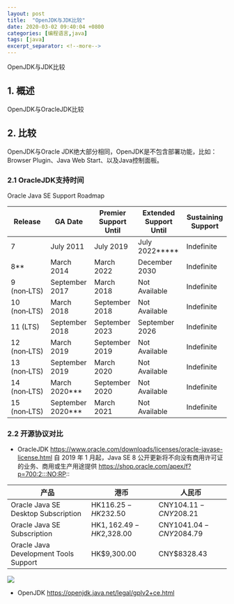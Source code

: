 ```yaml
---
layout: post
title:  "OpenJDK与JDK比较"
date: 2020-03-02 09:40:04 +0800
categories: [编程语言,java]
tags: [java]
excerpt_separator: <!--more-->
---
```

OpenJDK与JDK比较
<!--more-->

## 1. 概述

OpenJDK与OracleJDK比较

## 2. 比较

OpenJDK与Oracle JDK绝大部分相同，OpenJDK是不包含部署功能，比如：Browser Plugin、Java Web Start、以及Java控制面板。

### 2.1 OracleJDK支持时间

Oracle Java SE Support Roadmap

| Release      | GA Date           | Premier Support Until | Extended Support Until | Sustaining Support |
|--------------|-------------------|-----------------------|------------------------|--------------------|
| 7            | July 2011         | July 2019             | July 2022*****         | Indefinite         |
| 8**          | March 2014        | March 2022            | December 2030          | Indefinite         |
| 9 (non‑LTS)  | September 2017    | March 2018            | Not Available          | Indefinite         |
| 10 (non‑LTS) | March 2018        | September 2018        | Not Available          | Indefinite         |
| 11 (LTS)     | September 2018    | September 2023        | September 2026         | Indefinite         |
| 12 (non‑LTS) | March 2019        | September 2019        | Not Available          | Indefinite         |
| 13 (non‑LTS) | September 2019    | March 2020            | Not Available          | Indefinite         |
| 14 (non‑LTS) | March 2020***     | September 2020        | Not Available          | Indefinite         |
| 15 (non‑LTS) | September 2020*** | March 2021            | Not Available          | Indefinite         |

### 2.2 开源协议对比

* OracleJDK
https://www.oracle.com/downloads/licenses/oracle-javase-license.html
自 2019 年 1 月起，Java SE 8 公开更新将不向没有商用许可证的业务、商用或生产用途提供
https://shop.oracle.com/apex/f?p=700:2:::NO:RP::

| 产品                                  | 港币                    | 人民币                  |
|---------------------------------------|-------------------------|-------------------------|
| Oracle Java SE Desktop Subscription   | HK$116.25-HK$232.50     | CNY$104.11-CNY$208.21   |
| Oracle Java SE Subscription           | HK$1,162.49-HK$2,328.00 | CNY$1041.04-CNY$2084.79 |
| Oracle Java Development Tools Support | HK$9,300.00             | CNY$8328.43             |

![](/images/jdksub.png)

* OpenJDK
https://openjdk.java.net/legal/gplv2+ce.html